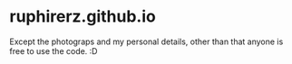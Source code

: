 # ruphirerz.github.io
Except the photograps and my personal details, other than that anyone is free to use the code. :D 
